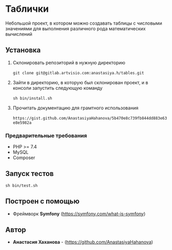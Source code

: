 # Таблички

Небольшой проект, в котором можно создавать таблицы с числовыми значениями для выполнения различного рода математических вычислений

## Установка 

1. Склонировать репозиторий в нужную директорию<br><br>
``
git clone git@gitlab.artvisio.com:anastasiya.h/tables.git 
``

2. Зайти в директорию, в которую был склонирован проект, и в консоли запустить следующую команду<br><br>
``
sh bin/install.sh 
``

3. Прочитать документацию для грамтного использования<br><br>
``
https://gist.github.com/AnastasiyaHahanova/5b470e8c739fb844dd883e63e8e5982a
``

### Предварительные требования
- PHP >= 7.4 
- MySQL
- Composer

## Запуск тестов
``
sh bin/test.sh 
``

## Построен с помощью

* Фреймворк **Symfony** (https://symfony.com/what-is-symfony)

## Автор

* **Анастасия Хаханова** - (https://github.com/AnastasiyaHahanova)
